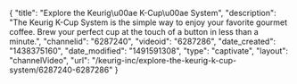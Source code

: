 {
    "title": "Explore the Keurig\u00ae K-Cup\u00ae System",
    "description": "The Keurig K-Cup System is the simple way to enjoy your favorite gourmet coffee. Brew your perfect cup at the touch of a button in less than a minute.",
    "channelid": "6287240",
    "videoid": "6287286",
    "date_created": "1438375160",
    "date_modified": "1491591308",
    "type": "captivate",
    "layout": "channelVideo",
    "url": "\/keurig-inc\/explore-the-keurig-k-cup-system\/6287240-6287286"
}